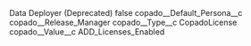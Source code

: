<?xml version="1.0" encoding="UTF-8"?>
<CustomMetadata xmlns="http://soap.sforce.com/2006/04/metadata" xmlns:xsi="http://www.w3.org/2001/XMLSchema-instance" xmlns:xsd="http://www.w3.org/2001/XMLSchema">
    <label>Data Deployer (Deprecated)</label>
    <protected>false</protected>
    <values>
        <field>copado__Default_Persona__c</field>
        <value xsi:type="xsd:string">copado__Release_Manager</value>
    </values>
    <values>
        <field>copado__Type__c</field>
        <value xsi:type="xsd:string">CopadoLicense</value>
    </values>
    <values>
        <field>copado__Value__c</field>
        <value xsi:type="xsd:string">ADD_Licenses_Enabled</value>
    </values>
</CustomMetadata>
